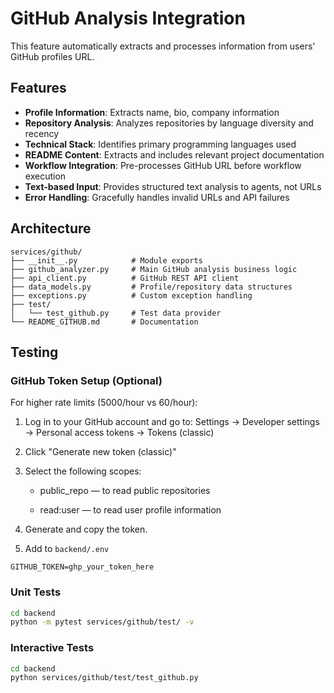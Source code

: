 # GitHub Analysis Integration

This feature automatically extracts and processes information from users' GitHub profiles URL.

## Features

- **Profile Information**: Extracts name, bio, company information
- **Repository Analysis**: Analyzes repositories by language diversity and recency
- **Technical Stack**: Identifies primary programming languages used
- **README Content**: Extracts and includes relevant project documentation
- **Workflow Integration**: Pre-processes GitHub URL before workflow execution
- **Text-based Input**: Provides structured text analysis to agents, not URLs
- **Error Handling**: Gracefully handles invalid URLs and API failures

## Architecture

```
services/github/
├── __init__.py            # Module exports
├── github_analyzer.py     # Main GitHub analysis business logic
├── api_client.py          # GitHub REST API client
├── data_models.py         # Profile/repository data structures
├── exceptions.py          # Custom exception handling
├── test/
│   └── test_github.py     # Test data provider
└── README_GITHUB.md       # Documentation
```

## Testing

### GitHub Token Setup (Optional)

For higher rate limits (5000/hour vs 60/hour):

1. Log in to your GitHub account and go to:
Settings → Developer settings → Personal access tokens → Tokens (classic)

2. Click "Generate new token (classic)"

3. Select the following scopes:

    - public_repo — to read public repositories

    - read:user — to read user profile information

4. Generate and copy the token.

5. Add to `backend/.env`

```env
GITHUB_TOKEN=ghp_your_token_here
```

### Unit Tests
```bash
cd backend
python -m pytest services/github/test/ -v
```

### Interactive Tests
```bash
cd backend
python services/github/test/test_github.py
```